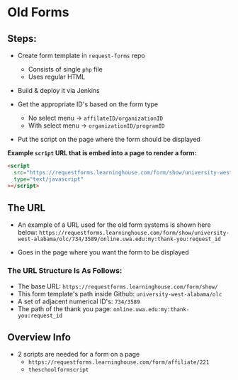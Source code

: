 # Old Forms

## Steps:

- Create form template in `request-forms` repo

  - Consists of single `php` file
  - Uses regular HTML

- Build & deploy it via Jenkins

- Get the appropriate ID's based on the form type

  - No select menu -> `affilateID/organizationID`
  - With select menu -> `organizationID/programID`

- Put the script on the page where the form should be displayed

**Example `script` URL that is embed into a page to render a form:**

```html
<script
  src="https://requestforms.learninghouse.com/form/show/university-west-alabama/olc/734/3589/online.uwa.edu:my:thank-you:request_id"
  type="text/javascript"
></script>
```

## The URL

- An example of a URL used for the old form systems is shown here below:
  `https://requestforms.learninghouse.com/form/show/university-west-alabama/olc/734/3589/online.uwa.edu:my:thank-you:request_id`

- Goes in the page where you want the form to be displayed

### The URL Structure Is As Follows:

- The base URL: `https://requestforms.learninghouse.com/form/show/`
- This form template's path inside Github: `university-west-alabama/olc`
- A set of adjacent numerical ID's: `734/3589`
- The path of the thank you page: `online.uwa.edu:my:thank-you:request_id`

<!-- to thisThe location of the the form template to use which consists of the Github repo funiversity-west-alabama -->

<!-- ## Set Up Steps

1. Create the diretory and form template(s) if doesn't already exist -->

## Overview Info

- 2 scripts are needed for a form on a page
  - `https://requestforms.learninghouse.com/form/affiliate/221`
  - `theschoolformscript`
